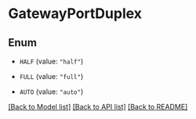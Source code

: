 # GatewayPortDuplex

## Enum


* `HALF` (value: `"half"`)

* `FULL` (value: `"full"`)

* `AUTO` (value: `"auto"`)


[[Back to Model list]](../README.md#documentation-for-models) [[Back to API list]](../README.md#documentation-for-api-endpoints) [[Back to README]](../README.md)


